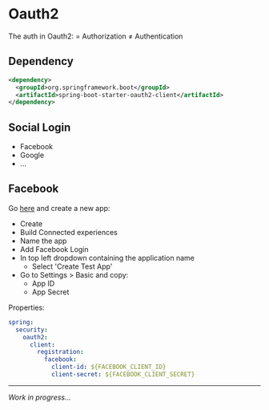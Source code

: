 # Oauth2
The auth in Oauth2:
= Authorization
≠ Authentication

## Dependency
```xml
<dependency>
  <groupId>org.springframework.boot</groupId>
  <artifactId>spring-boot-starter-oauth2-client</artifactId>
</dependency>
```

## Social Login
- Facebook
- Google
- ...

## Facebook
Go [here](https://developers.facebook.com/) and create a new app:
- Create
- Build Connected experiences
- Name the app
- Add Facebook Login
- In top left dropdown containing the application name
  - Select 'Create Test App'
- Go to Settings > Basic and copy:
  - App ID
  - App Secret

Properties:
```yaml
spring:
  security:
    oauth2:
      client:
        registration:
          facebook:
            client-id: ${FACEBOOK_CLIENT_ID}
            client-secret: ${FACEBOOK_CLIENT_SECRET}
```

---
*Work in progress...*